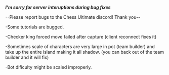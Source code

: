 ***I'm sorry for server interuptions during bug fixes***

--Please report bugs to the Chess Ultimate discord! Thank you--

-Some tutorials are bugged.

-Checker king forced move failed after capture (client reconnect fixes it)

-Sometimes scale of characters are very large in pot (team builder) and take up the entire island making it all shadow. (you can back out of the team builder and it will fix)

-Bot dificulty might be scaled improperly.
